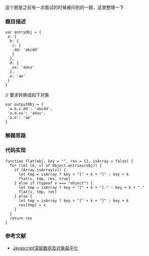 这个题是之前有一次面试的时候被问到的一题，这里整理一下

### 题目描述
```
var entryObj = {
 a: {
  b: {
   c: {
    dd: 'abcdd'
   }
  },
  d: {
   xx: 'adxx'
  },
  e: 'ae'
 }
}
```
// 要求转换成如下对象
```
var outputObj = {
 'a.b.c.dd': 'abcdd',
 'a.d.xx': 'adxx',
 'a.e': 'ae'
}
```

### 解题思路



### 代码实现

```
function flat(obj, key = "", res = {}, isArray = false) { 
  for (let [k, v] of Object.entries(obj)) { 
    if (Array.isArray(v)) { 
      let tmp = isArray ? key + "[" + k + "]" : key + k 
      flat(v, tmp, res, true) 
    } else if (typeof v === "object") { 
      let tmp = isArray ? key + "[" + k + "]." : key + k + "." 
      flat(v, tmp, res) 
    } else { 
      let tmp = isArray ? key + "[" + k + "]" : key + k 
      res[tmp] = v 
    } 
  } 
  return res 
}

```

### 参考文献

- [Javascript深层数组及对象扁平化
](https://juejin.cn/post/6844904103609368589)
